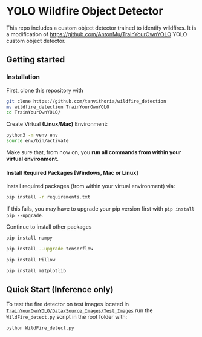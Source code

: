 # YOLO Wildfire Object Detector

This repo includes a custom object detector trained to identify wildfires. It is a modification of https://github.com/AntonMu/TrainYourOwnYOLO YOLO custom object detector. 

## Getting started
### Installation
First, clone this repository with
```bash
git clone https://github.com/tanvithoria/wildfire_detection
mv wildfire_detection TrainYourOwnYOLO
cd TrainYourOwnYOLO/
```
Create Virtual **(Linux/Mac)** Environment:
```bash
python3 -m venv env
source env/bin/activate
```
Make sure that, from now on, you **run all commands from within your virtual environment**.

#### Install Required Packages [Windows, Mac or Linux]
Install required packages (from within your virtual environment) via:

```bash
pip install -r requirements.txt
```
If this fails, you may have to upgrade your pip version first with `pip install pip --upgrade`.

Continue to install other packages

```bash
pip install numpy
```
```bash
pip install --upgrade tensorflow
```
```bash
pip install Pillow
```
```bash
pip install matplotlib
```
## Quick Start (Inference only)
To test the fire detector on test images located in [`TrainYourOwnYOLO/Data/Source_Images/Test_Images`](/Data/Source_Images/Test_Images) run the `WildFire_detect.py` script in the root folder with:

```bash
python WildFire_detect.py
```
